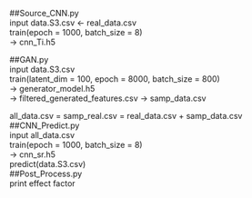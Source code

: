 ##Source_CNN.py  
input data.S3.csv <- real_data.csv  
train(epoch = 1000, batch_size = 8)  
-> cnn_Ti.h5  
  

##GAN.py  
input data.S3.csv  
train(latent_dim = 100, epoch = 8000, batch_size = 800)  
-> generator_model.h5  
-> filtered_generated_features.csv -> samp_data.csv  
  
all_data.csv = samp_real.csv = real_data.csv + samp_data.csv  
##CNN_Predict.py  
input all_data.csv  
train(epoch = 1000, batch_size = 8)  
-> cnn_sr.h5  
predict(data.S3.csv)  
##Post_Process.py  
print effect factor